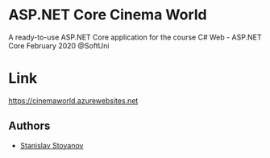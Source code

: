 # ASP.NET Core Cinema World
A ready-to-use ASP.NET Core application for the course C# Web - ASP.NET Core February 2020 @SoftUni

# Link
https://cinemaworld.azurewebsites.net

## Authors

- [Stanislav Stoyanov](https://github.com/stanislavstoyanov99)
